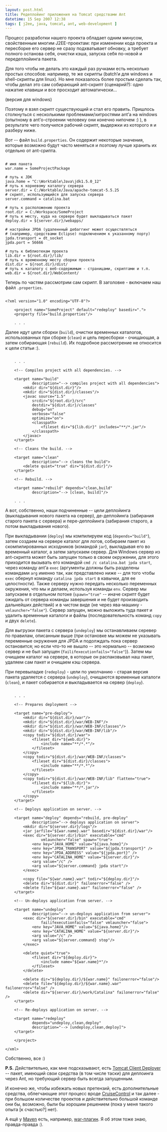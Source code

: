 ```yaml
---
layout: post.html
title: Редеплойинг приложения на Tomcat средствами Ant
datetime: 15 Sep 2007 12:38
tags: [ j2ee, java, tomcat, ant, web-development ]
---
```


Процесс разработки нашего проекта обладает одним минусом, свойственным многим J2EE-проектам: при изменении кода проекта и пересборке его сервер не сразу подхватывает обновку, а требует полного останова себя, очистки кэша, запуска себя по-новой и передеплойинга пакета.

Для того чтобы не делать это каждый раз ручками есть несколько простых способов: например, те же скрипты (batch’и для windows и shell-скрипты для linux). Но мне показалось более простым сделать так, чтобы делал это сам собирающий ant-скрипт (сценарий?): одно нажатие клавиши и все просходит автоматически…

(версия для windows)

Поэтому я взял скрипт существующий и стал его править. Пришлось столкнуться с несколькими проблемами/хитростями ant’а на windows (опытному в ant’о-строении человеку они конечно нипочем :) ), в результате чего получился рабочий скрипт, выдержки из которого я и разберу ниже.

Вот -- файл `build.properties`. Он содержит некоторые значения, которые возможно будут часто меняться и поэтому лучше хранить их отдельно от ant-срипта.

``` { ini }

# имя пакета
war.name = SomeProjectPackage

# путь к JDK
java.home = "C:\Worktable\Java\jdk1.5.0_12"
# путь к корневому каталогу сервера
server.dir = C:/Worktable/Java/apache-tomcat-5.5.25
# скрипт, использующийся для запуска сервера
server.command = catalina.bat

# путь к расположению проекта
root.dir = C:/Workspace/SomeProject
# путь к месту, куда на сервере будет выкладываться пакет
deploy.dir = ${server.dir}/webapps/

# настройки JPDA (удаленнный дебаггинг может осуществляться
# (например, средствами Eclipse) подключением к указанному порту)
jpda.transport = dt_socket
jpda.port = 56666

# путь к библиотекам проекта
lib.dir = ${root.dir}/lib/
# путь к временному месту сборки проекта
dist.dir = ${root.dir}/dist/
# путь к каталогу с веб-содержимым - страницами, скриптами и т.п.
web.dir = ${root.dir}/WebContent/

```

Теперь по частям рассмотрим сам скрипт. В заголовке - включаем наш файл `.properties`.

``` { xml }

<?xml version="1.0" encoding="UTF-8"?>

    <project name="SomeProject" default="redeploy" basedir=".">
    <property file="build.properties"/>

    . . .

```

Далее идут цели сборки (`build`), очистки временных каталогов, использованных при сборке (`clean`) и цель пересборки - очищающая, а затем собирающая (`rebuild`). Их подробное рассмотрение не относится к цели статьи :).

``` { xml }

    . . .

    <!-- Compiles project with all dependencies. -->

    <target name="build"
            description="--> compiles project with all dependencies">
        <mkdir dir="${dist.dir}"/>
        <mkdir dir="${dist.dir}/classes"/>
        <javac source="1.5"
            srcdir="${root.dir}/src"
            destdir="${dist.dir}/classes"
            debug="on"
            verbose="false"
            optimize="on">
            <classpath>
                <fileset dir="${lib.dir}" includes="**/*.jar"/>
            </classpath>
        </javac>
    </target>

    <!-- Cleans the build. -->

    <target name="clean"
            description="--> cleans the build">
        <delete quiet="true" dir="${dist.dir}"/>
    </target>

    <!-- Rebuild. -->

    <target name="rebuild" depends="clean,build"
            description="--> [clean, build]"/>

    . . .

```

А вот, собственно, наши подчиненные -- цели деплойинга (выкладывания нового пакета на сервер), де-деплойинга (забирания старого пакета с сервера) и пере-деплойинга (забирания старого, а потом выкладывания нового).

При выкладывании (`deploy`) мы компилируем код (`depends="build"`), затем создаем на сервере каталог для логов, собираем пакет из скомпилированных исходников (командой `jar`), выкладывая его во временный каталог, а затем запускаем сервер. Для Windows сервер из ant-скрипта может быть запущен только в своем окружении, для этого приходится вызывать его командой `cmd /c catalina.bat jpda start`, через команду ant’а `exec` (аргументы должны быть разделены командами `arg` именно так, как представлено ниже -- для того чтобы `exec` обернул команду `catalina jpda start` в кавычки, для ее целостности). Также серверу нужно передать несколько переменных окружения, что мы и делаем, используя команды `env`. Сервер мы запускаем в отдельном потоке (`spawn="true"` -- иначе скрипт будет ожидать от сервера команды завершения и не будет производить дальнейших действий) и в чистом виде (не через ява-машину - `vmlauncher="false"`). Сервер запущен, можно выложить туда пакет и удалить временные каталоги и файлы (последовательность команд `copy` и двух `delete`).

Для выгрузки пакета с сервера (`undeploy`) мы останавливаем серевер по правилам, описанным выше (при остановке мы можем не указывать переменные окружения для JPDA и подолждать пока сервер остановится; но если что-то не вышло -- это нормально -- возможно сервер и не был запущен (`failifexecutionfails="false"`)). Затем мы очищаем каталог на сервере, в которые он распаковывал наш пакет, удаляем сам пакет и очищаем кэш сервера.

При перевыладке (`redeploy`) - цели по умолчанию - старая версия пакета удаляется с сервера (`undeploy`), очищаются временные каталоги (`clean`), и пакет собирается и выкладывается на сервер (`deploy`).

``` { xml }

    . . .

    <!-- Prepares deployment -->

    <target name="pre-deploy">
        <mkdir dir="${dist.dir}/war"/>
        <mkdir dir="${dist.dir}/war/WEB-INF"/>
        <mkdir dir="${dist.dir}/war/WEB-INF/classes"/>
        <mkdir dir="${dist.dir}/war/WEB-INF/lib"/>
        <copy todir="${dist.dir}/war">
            <fileset dir="${web.dir}">
                <include name="**/*.*"/>
            </fileset>
        </copy>
        <copy todir="${dist.dir}/war/WEB-INF/classes">
            <fileset dir="${dist.dir}/classes">
                <include name="**/*.*"/>
            </fileset>
        </copy>
        <copy todir="${dist.dir}/war/WEB-INF/lib" flatten="true">
            <fileset dir="${lib.dir}">
                <include name="**/*.jar"/>
            </fileset>
        </copy>
    </target>

    <!-- Deploys application on server. -->

    <target name="deploy" depends="rebuild, pre-deploy"
            description="--> deploys application on server">
        <mkdir dir="${server.dir}/logs"/>
        <jar jarfile="${war.name}.war" basedir="${dist.dir}/war"/>
        <exec dir="${server.dir}/bin" executable="cmd"
                vmlauncher="false" spawn="true">
            <env key="JAVA_HOME" value="${java.home}"/>
            <env key="JPDA_TRANSPORT" value="${jpda.transport}" />
            <env key="JPDA_ADDRESS" value="${jpda.port}" />
            <env key="CATALINA_HOME" value="${server.dir}"/>
            <arg value="/c" />
            <arg value="${server.command} jpda start"/>
        </exec>

        <copy file="${war.name}.war" todir="${deploy.dir}"/>
        <delete dir="${dist.dir}" failonerror="false" />
        <delete file="${war.name}.war" failonerror="false" />
    </target>

    <!-- Un-deploys application from server. -->

    <target name="undeploy"
            description="--> un-deploys application from server">
        <exec dir="${server.dir}/bin" executable="cmd"
                failifexecutionfails="false" vmlauncher="false">
            <env key="JAVA_HOME" value="${java.home}"/>
            <env key="CATALINA_HOME" value="${server.dir}"/>
            <arg value="/c" />
            <arg value="${server.command} stop"/>
        </exec>

        <delete quiet="true">
            <fileset dir="${deploy.dir}">
                <include name="${war.name}*"/>
            </fileset>
        </delete>

        <delete dir="${deploy.dir}/${war.name}" failonerror="false"/>
        <delete file="${deploy.dir}/${war.name}.war" failonerror="false" />
        <delete dir="${server.dir}/work/Catalina" failonerror="false" />
    </target>

    <!-- Re-deploys application on server. -->

    <target name="redeploy"
            depends="undeploy,clean,deploy"
            description="--> [undeploy,clean,deploy]">
    </target>

    </project>

</xml>

```

Собственно, все :)

**P.S.** Действительно, как мне подсказывают, есть [Tomcat Client Deployer](http://tomcat.apache.org/tomcat-5.5-doc/deployer-howto.html#Deploying%20using%20the%20Client%20Deployer%20Package) -- пакет, имеющий свои средства (в том числе таски) для деплоинга через Ant, но требующий сервер быть всегда запущенным.

И конечно же, чтобы избежать новых претензий, есть дополнительные средства, облегчающие этот процесс вроде [CruiseControl](http://cruisecontrol.sourceforge.net/) и так далее - при большом количестве проектов и действительно большой команде они бы, возможно, были бы хорошим решением (пока у меня такого опыта [к счастью?] нет).

А ещё у [Maven](http://maven.apache.org/) есть, например, [war-плагин](http://maven.apache.org/maven-1.x/plugins/war/goals.html). Я об этом тоже знаю, правда-правда :).


